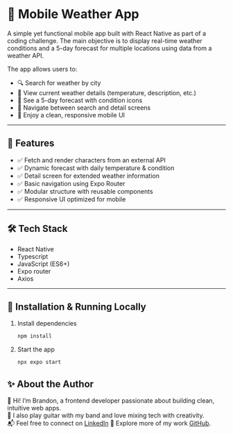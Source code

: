 # 📱 Mobile Weather App

A simple yet functional mobile app built with React Native as part of a coding challenge.
The main objective is to display real-time weather conditions and a 5-day forecast for multiple locations using data from a weather API.

The app allows users to:
- 🔍 Search for weather by city
- 📍 View current weather details (temperature, description, etc.)
- 📅 See a 5-day forecast with condition icons
- 🔁 Navigate between search and detail screens
- 📱 Enjoy a clean, responsive mobile UI

---

## 🚀 Features

- ✅ Fetch and render characters from an external API
- ✅ Dynamic forecast with daily temperature & condition
- ✅ Detail screen for extended weather information
- ✅ Basic navigation using Expo Router
- ✅ Modular structure with reusable components
- ✅ Responsive UI optimized for mobile

---

## 🛠️ Tech Stack

- React Native
- Typescript
- JavaScript (ES6+)
- Expo router
- Axios

---

## 🧪 Installation & Running Locally

1. Install dependencies

   ```bash
   npm install
   ```

2. Start the app

   ```bash
   npx expo start
   ```

## ✨ About the Author

👋 Hi! I’m Brandon, a frontend developer passionate about building clean, intuitive web apps.  
🎸 I also play guitar with my band and love mixing tech with creativity.  
📬 Feel free to connect on [LinkedIn](https://www.linkedin.com/in/brandonlr/)
📁 Explore more of my work [GitHub](https://github.com/brandoneck).
